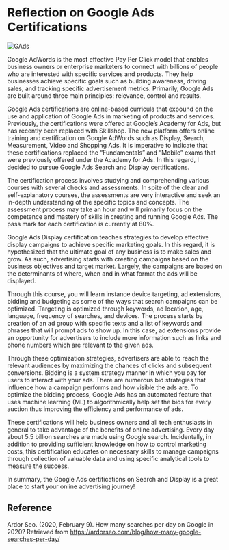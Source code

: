# Reflection on Google Ads Certifications
![GAds](https://raw.githubusercontent.com/AmosCheby/User-Guide/main/Google%20Ads.png)

Google AdWords is the most effective Pay Per Click model that enables business owners or enterprise marketers to connect with billions of people who are interested with specific services and products. They help businesses achieve specific goals such as building awareness, driving sales, and tracking specific advertisement metrics. Primarily, Google Ads are built around three main principles: relevance, control and results.

Google Ads certifications are online-based curricula that expound on the use and application of Google Ads in marketing of products and services. Previously, the certifications were offered at Google’s Academy for Ads, but has recently been replaced with Skillshop. The new platform offers online training and certification on Google AdWords such as Display, Search, Measurement, Video and Shopping Ads. It is imperative to indicate that these certifications replaced the “Fundamentals” and “Mobile” exams that were previously offered under the Academy for Ads. In this regard, I decided to pursue Google Ads Search and Display certifications.

 The certification process involves studying and comprehending various courses with several checks and assessments. In spite of the clear and self-explanatory courses, the assessments are very interactive and seek an in-depth understanding of the specific topics and concepts. The assessment process may take an hour and will primarily focus on the competence and mastery of skills in creating and running Google Ads. The pass mark for each certification is currently at 80%. 

Google Ads Display certification teaches strategies to develop effective display campaigns to achieve specific marketing goals. In this regard, it is hypothesized that the ultimate goal of any business is to make sales and grow. As such, advertising starts with creating campaigns based on the business objectives and target market. Largely, the campaigns are based on the determinants of where, when and in what format the ads will be displayed. 

Through this course, you will learn instance device targeting, ad extensions, bidding and budgeting as some of the ways that search campaigns can be optimized. Targeting is optimized through keywords, ad location, age, language, frequency of searches, and devices. The process starts by creation of an ad group with specific texts and a list of keywords and phrases that will prompt ads to show up. In this case, ad extensions provide an opportunity for advertisers to include more information such as links and phone numbers which are relevant to the given ads.

 Through these optimization strategies, advertisers are able to reach the relevant audiences by maximizing the chances of clicks and subsequent conversions. Bidding is a system strategy manner in which you pay for users to interact with your ads. There are numerous bid strategies that influence how a campaign performs and how visible the ads are. To optimize the bidding process, Google Ads has an automated feature that uses machine learning (ML) to algorithmically help set the bids for every auction thus improving the efficiency and performance of ads. 

These certifications will help business owners and all tech enthusiasts in general to take advantage of the benefits of online advertising. Every day about 5.5 billion searches are made using Google search. Incidentally, in addition to providing sufficient knowledge on how to control marketing costs, this certification educates on necessary skills to manage campaigns through collection of valuable data and using specific analytical tools to measure the success. 


In summary, the Google Ads certifications on Search and Display is a great place to start your online advertising journey!















## Reference

Ardor Seo. (2020, February 9). How many searches per day on Google in 2020? Retrieved from https://ardorseo.com/blog/how-many-google-searches-per-day/










